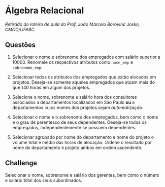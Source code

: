 # Álgebra Relacional
*Retirado do roteiro de aula do Prof. João Marcelo Borovina Josko, CMCC/UFABC.*

## Questões

1. Selecionar o nome e sobrenome dos empregados com salário 
   superior a 10000. Renomeie os respectivos atributos
   como `nome_emp` e `sobrenome_emp`.

2. Selecionar todos os atributos dos empregados que estão
   alocados em projetos. Deseja-se somente aqueles
   empregados que atuam mais do que 140 horas em algum
   dos projetos.

3. Selecione o nome, sobrenome e salário hora dos consultores
   associados a departamentos localizados em São Paulo
   **ou** a departamentos cujos nomes dos projetos
   sejam *automatização*.

4. Selecionar o nome e o sobrenome dos empregados, bem como
   o nome e o grau de parentesco de seus dependentes.
   Deseja-se todos os empregados, independentemente se
   possuem dependentes.
  
5. Selecionar agrupado por nome do departamento e nome
   do projeto o volume total e médio das horas de alocação.
   Ordene o resultado por nome do departamento e projeto
   ambos em ordem ascendente.

## Challenge

Selecionar o nome, sobrenome e salário dos gerentes,
bem como o número e salário total dos seus subordinados.